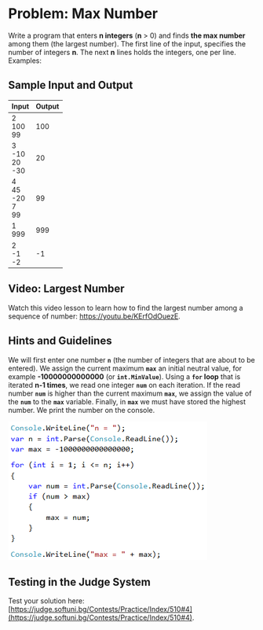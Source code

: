 # Problem: Max Number

Write a program that enters **n integers** (**n** > 0) and finds **the max number** among them (the largest number). The first line of the input, specifies the number of integers **n**. The next **n** lines holds the integers, one per line. Examples:

## Sample Input and Output

| Input | Output |
| --- | --- |
| 2<br>100<br>99 | 100 | 
| 3<br>-10<br>20<br>-30 | 20 |
| 4<br>45<br>-20<br>7<br>99<br> | 99 | 
| 1<br>999 | 999 |
| 2<br>-1<br>-2 | -1 |

## Video: Largest Number

Watch this video lesson to learn how to find the largest number among a sequence of number: https://youtu.be/KErfOdOuezE.

## Hints and Guidelines

We will first enter one number **`n`** (the number of integers that are about to be entered). We assign the current maximum **`max`** an initial neutral value, for example **-10000000000000** (or **`int.MinValue`**). Using a **`for` loop** that is iterated **n-1 times**, we read one integer **`num`** on each iteration. If the read number **`num`** is higher than the current maximum **`max`**, we assign the value of the **`num`** to the **`max`** variable. Finally, in **`max`** we must have stored the highest number. We print the number on the console.

![](/assets/chapter-5-images/05.Max-number-01.png)

## Testing in the Judge System

Test your solution here: [https://judge.softuni.bg/Contests/Practice/Index/510#4](https://judge.softuni.bg/Contests/Practice/Index/510#4).
